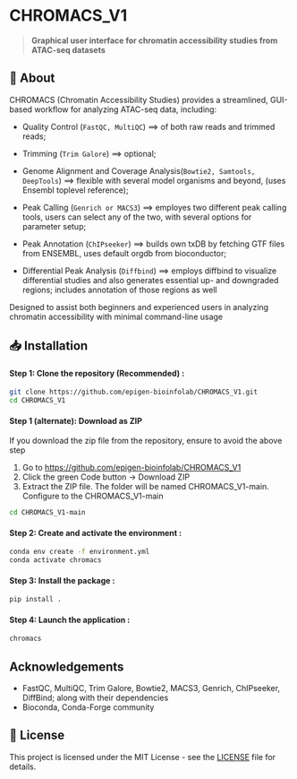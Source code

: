 # **CHROMACS_V1**
> **Graphical user interface for chromatin accessibility studies from ATAC-seq datasets**



## 📖 About

CHROMACS (Chromatin Accessibility Studies) provides a streamlined, GUI-based workflow for analyzing ATAC-seq data, including:

- Quality Control (`FastQC, MultiQC`) ==> of both raw reads and trimmed reads;

- Trimming (`Trim Galore`) ==> optional;

- Genome Alignment and Coverage Analysis(`Bowtie2, Samtools, DeepTools`) ==> flexible with several model organisms and beyond, (uses Ensembl toplevel reference);

- Peak Calling (`Genrich or MACS3`) ==> employes two different peak calling tools, users can select any of the two, with several options for parameter setup;

- Peak Annotation (`ChIPseeker`) ==> builds own txDB by fetching GTF files from ENSEMBL, uses default orgdb from bioconductor;

- Differential Peak Analysis (`Diffbind`) ==> employs diffbind to visualize differential studies and also generates essential up- and downgraded regions; includes annotation of those regions as well


Designed to assist both beginners and experienced users in analyzing chromatin accessibility with minimal command-line usage



## 📥 Installation

#### Step 1: Clone the repository (Recommended) :
```bash
git clone https://github.com/epigen-bioinfolab/CHROMACS_V1.git
cd CHROMACS_V1
```

#### Step 1 (alternate): Download as ZIP
If you download the zip file from the repository, ensure to avoid the above step

1. Go to https://github.com/epigen-bioinfolab/CHROMACS_V1
2. Click the green Code button → Download ZIP
3. Extract the ZIP file.
The folder will be named CHROMACS_V1-main. Configure to the CHROMACS_V1-main
```bash
cd CHROMACS_V1-main
```

#### Step 2: Create and activate the environment :
```bash
conda env create -f environment.yml
conda activate chromacs
```

#### Step 3: Install the package :
```bash
pip install .
```

#### Step 4: Launch the application :
```bash
chromacs
```


## Acknowledgements

- FastQC, MultiQC, Trim Galore, Bowtie2, MACS3, Genrich, ChIPseeker, DiffBind; along with their dependencies
- Bioconda, Conda-Forge community


## 📝 License
This project is licensed under the MIT License - see the [LICENSE](LICENSE) file for details.

